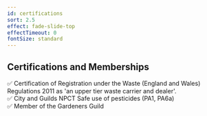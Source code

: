 ```yaml
---
id: certifications
sort: 2.5
effect: fade-slide-top
effectTimeout: 0
fontSize: standard
---
```

## Certifications and Memberships

✅ Certification of Registration under the Waste (England and Wales) Regulations 2011 as 'an upper tier waste carrier and dealer'. <br />
✅ City and Guilds NPCT Safe use of pesticides (PA1, PA6a) <br />
✅ Member of the Gardeners Guild <br />
